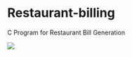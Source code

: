# Restaurant-billing
C Program for Restaurant Bill Generation

<img src="https://user-images.githubusercontent.com/49696449/118303224-d4d19880-b502-11eb-8517-d42320430b5b.jpg" margin-left="5px" />
